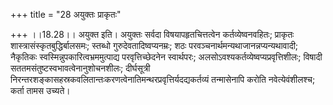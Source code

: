 +++
title = "28 अयुक्तः प्राकृतः"

+++
।।18.28।। अयुक्त इति। अयुक्तः सर्वदा विषयापहृतचित्तत्वेन
कर्तव्येष्वनवहितः; प्राकृतः शास्त्रासंस्कृतबुद्धिर्बालसमः; स्तब्धो
गुरुदेवतादिष्वप्यनम्रः; शठः परवञ्चनार्थमन्यथाजानन्नप्यन्यथावादी;
नैकृतिकः स्वस्मिन्नुपकारित्वभ्रममुत्पाद्य परवृत्तिच्छेदनेन स्वार्थपरः;
अलसोऽवश्यकर्तव्येष्वप्यप्रवृत्तिशीलः; विषादी
सततमसंतुष्टस्वभावत्वेनानुशोचनशीलः; दीर्घसूत्री
निरन्तरशङ्कासहस्रकवलितान्तःकरणत्वेनातिमन्थरप्रवृत्तिर्यदद्यकर्तव्यं
तन्मासेनापि करोति नवेत्येवंशीलश्च; कर्ता तामस उच्यते।
